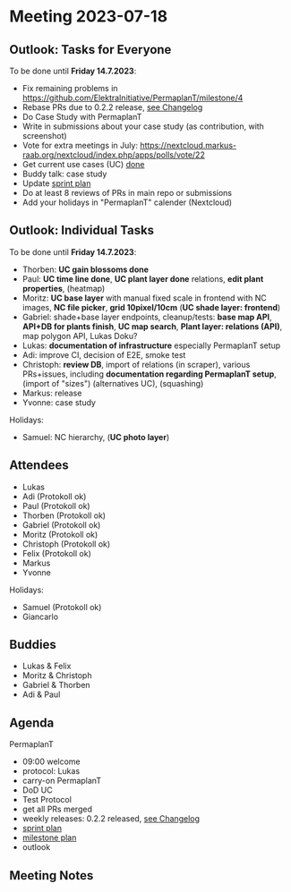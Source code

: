 # Meeting 2023-07-18

## Outlook: Tasks for Everyone

To be done until **Friday 14.7.2023**:

- Fix remaining problems in https://github.com/ElektraInitiative/PermaplanT/milestone/4
- Rebase PRs due to 0.2.2 release, [see Changelog](../CHANGELOG.md)
- Do Case Study with PermaplanT
- Write in submissions about your case study (as contribution, with screenshot)
- Vote for extra meetings in July: https://nextcloud.markus-raab.org/nextcloud/index.php/apps/polls/vote/22
- Get current use cases (UC) [done](../usecases/README.md)
- Buddy talk: case study
- Update [sprint plan](https://github.com/orgs/ElektraInitiative/projects/4/)
- Do at least 8 reviews of PRs in main repo or submissions
- Add your holidays in "PermaplanT" calender (Nextcloud)

## Outlook: Individual Tasks

To be done until **Friday 14.7.2023**:

- Thorben: **UC gain blossoms done**
- Paul: **UC time line done**, **UC plant layer done** relations, **edit plant properties**, (heatmap)
- Moritz: **UC base layer** with manual fixed scale in frontend with NC images, **NC file picker**, **grid 10pixel/10cm** (**UC shade layer: frontend**)
- Gabriel: shade+base layer endpoints, cleanup/tests: **base map API**, **API+DB for plants finish**, **UC map search**, **Plant layer: relations (API)**, map polygon API, Lukas Doku?
- Lukas: **documentation of infrastructure** especially PermaplanT setup
- Adi: improve CI, decision of E2E, smoke test
- Christoph: **review DB**, import of relations (in scraper), various PRs+issues, including **documentation regarding PermaplanT setup**, (import of "sizes") (alternatives UC), (squashing)
- Markus: release
- Yvonne: case study

Holidays:

- Samuel: NC hierarchy, (**UC photo layer**)

## Attendees

- Lukas
- Adi (Protokoll ok)
- Paul (Protokoll ok)
- Thorben (Protokoll ok)
- Gabriel (Protokoll ok)
- Moritz (Protokoll ok)
- Christoph (Protokoll ok)
- Felix (Protokoll ok)
- Markus
- Yvonne

Holidays:

- Samuel (Protokoll ok)
- Giancarlo

## Buddies

- Lukas & Felix
- Moritz & Christoph
- Gabriel & Thorben
- Adi & Paul

## Agenda

PermaplanT

- 09:00 welcome
- protocol: Lukas
- carry-on PermaplanT
- DoD UC
- Test Protocol
- get all PRs merged
- weekly releases: 0.2.2 released, [see Changelog](../CHANGELOG.md)
- [sprint plan](https://github.com/orgs/ElektraInitiative/projects/4/)
- [milestone plan](https://github.com/ElektraInitiative/PermaplanT/milestone/4)
- outlook

## Meeting Notes
